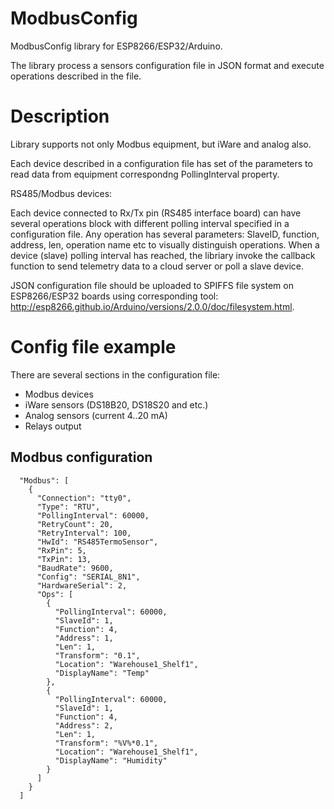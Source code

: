 # ModbusConfig
ModbusConfig library for ESP8266/ESP32/Arduino. 

The library process a sensors configuration file in JSON format and execute operations described in the file. 

# Description

Library supports not only Modbus equipment, but iWare and analog also. 

Each device described in a configuration file has set of the parameters to read data from equipment correspondng PollingInterval property. 

RS485/Modbus devices:

Each device connected to Rx/Tx pin (RS485 interface board) can have several operations block with different polling interval specified in a configuration file.
Any operation has several parameters: SlaveID, function, address, len, operation name etc to visually distinguish operations. 
When a device (slave) polling interval has reached, the libriary invoke the callback function to send telemetry data to a cloud server or poll a slave device.

JSON configuration file should be uploaded to SPIFFS file system on ESP8266/ESP32 boards using corresponding tool: http://esp8266.github.io/Arduino/versions/2.0.0/doc/filesystem.html.  

# Config file example
There are several sections in the configuration file:
- Modbus devices
- iWare sensors (DS18B20, DS18S20 and etc.)
- Analog sensors (current 4..20 mA)
- Relays output

## Modbus configuration
```
  "Modbus": [
    {
      "Connection": "tty0",
      "Type": "RTU",
      "PollingInterval": 60000,
      "RetryCount": 20,
      "RetryInterval": 100,
      "HwId": "RS485TermoSensor",
      "RxPin": 5,
      "TxPin": 13,
      "BaudRate": 9600,
      "Config": "SERIAL_8N1",
      "HardwareSerial": 2,
      "Ops": [
        {
          "PollingInterval": 60000,
          "SlaveId": 1,
          "Function": 4,
          "Address": 1,
          "Len": 1,
          "Transform": "0.1",
          "Location": "Warehouse1_Shelf1",
          "DisplayName": "Temp"
        },
        {
          "PollingInterval": 60000,
          "SlaveId": 1,
          "Function": 4,
          "Address": 2,
          "Len": 1,
          "Transform": "%V%*0.1",
          "Location": "Warehouse1_Shelf1",
          "DisplayName": "Humidity"
        }
      ]
    }
  ]
```  
